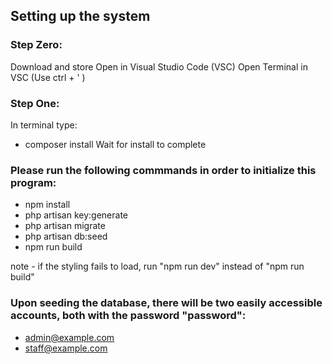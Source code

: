 ## Setting up the system

### Step Zero:

Download and store
Open in Visual Studio Code (VSC)
Open Terminal in VSC (Use ctrl + ' )

### Step One:
In terminal type:
- composer install
Wait for install to complete

### Please run the following commmands in order to initialize this program: 

- npm install
- php artisan key:generate
- php artisan migrate
- php artisan db:seed 
- npm run build 

note - if the styling fails to load, run "npm run dev" instead of "npm run build"

### Upon seeding the database, there will be two easily accessible accounts, both with the password "password": 
- admin@example.com
- staff@example.com




